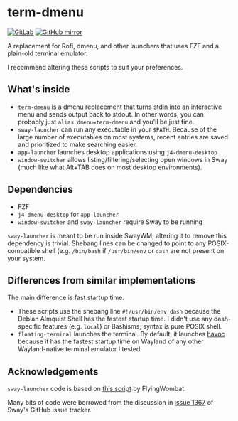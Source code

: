 term-dmenu
==========

[![GitLab](https://img.shields.io/badge/repository-GitLab-orange.svg?logo=gitlab)](https://gitlab.com/Seirdy/term-dmenu)
[![GitHub
mirror](https://img.shields.io/badge/mirror-GitHub-black.svg?logo=github)](https://github.com/Seirdy/term-dmenu)

A replacement for Rofi, dmenu, and other launchers that uses FZF and a plain-old
terminal emulator.

I recommend altering these scripts to suit your preferences.

What's inside
-------------

- `term-dmenu` is a dmenu replacement that turns stdin into an interactive menu and
  sends output back to stdout. In other words, you can probably just
  `alias dmenu=term-dmenu` and you'll be just fine.
- `sway-launcher` can run any executable in your `$PATH`. Because of the large
  number of executables on most systems, recent entries are saved and prioritized to
  make searching easier.
- `app-launcher` launches desktop applications using `j4-dmenu-desktop`
- `window-switcher` allows listing/filtering/selecting open windows in Sway (much
  like what Alt+TAB does on most desktop environments).

Dependencies
------------

- FZF
- `j4-dmenu-desktop` for `app-launcher`
- `window-switcher` and `sway-launcher` require Sway to be running

`sway-launcher` is meant to be run inside SwayWM; altering it to remove this
dependency is trivial. Shebang lines can be changed to point to any POSIX-compatible
shell (e.g. `/bin/bash` if `/usr/bin/env` or `dash` are not present on your system.

Differences from similar implementations
----------------------------------------

The main difference is fast startup time.

- These scripts use the shebang line `#!/usr/bin/env dash` because the Debian
  Almquist Shell has the fastest startup time. I didn't use any dash-specific
  features (e.g. `local`) or Bashisms; syntax is pure POSIX shell.
- `floating-terminal` launches the terminal. By default, it launches
  [havoc](https://github.com/ii8/havoc) because it has the fastest startup time on
  Wayland of any other Wayland-native terminal emulator I tested.

Acknowledgements
----------------

`sway-launcher` code is based on [this
script](https://gitlab.com/FlyingWombat/my-scripts/blob/a0cb5717777c1587af381004aa8fb048206bee55/sway-launcher)
by FlyingWombat.

Many bits of code were borrowed from the discussion in [issue
1367](https://github.com/swaywm/sway/issues/1367) of Sway's GitHub issue tracker.
